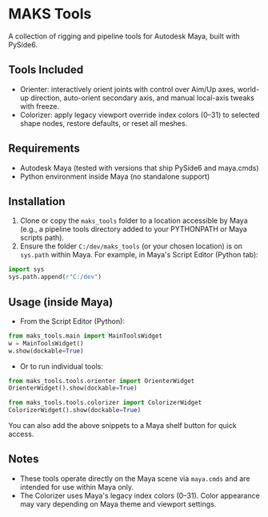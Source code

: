 # MAKS Tools

A collection of rigging and pipeline tools for Autodesk Maya, built with PySide6.

## Tools Included
- Orienter: interactively orient joints with control over Aim/Up axes, world-up
  direction, auto-orient secondary axis, and manual local-axis tweaks with freeze.
- Colorizer: apply legacy viewport override index colors (0–31) to selected shape
  nodes, restore defaults, or reset all meshes.

## Requirements
- Autodesk Maya (tested with versions that ship PySide6 and maya.cmds)
- Python environment inside Maya (no standalone support)

## Installation
1. Clone or copy the `maks_tools` folder to a location accessible by Maya (e.g., a
   pipeline tools directory added to your PYTHONPATH or Maya scripts path).
2. Ensure the folder `C:/dev/maks_tools` (or your chosen location) is on `sys.path`
   within Maya. For example, in Maya's Script Editor (Python tab):

```python
import sys
sys.path.append(r"C:/dev")
```

## Usage (inside Maya)
- From the Script Editor (Python):

```python
from maks_tools.main import MainToolsWidget
w = MainToolsWidget()
w.show(dockable=True)
```

- Or to run individual tools:

```python
from maks_tools.tools.orienter import OrienterWidget
OrienterWidget().show(dockable=True)

from maks_tools.tools.colorizer import ColorizerWidget
ColorizerWidget().show(dockable=True)
```

You can also add the above snippets to a Maya shelf button for quick access.

## Notes
- These tools operate directly on the Maya scene via `maya.cmds` and are intended
  for use within Maya only.
- The Colorizer uses Maya's legacy index colors (0–31). Color appearance may vary
  depending on Maya theme and viewport settings.
